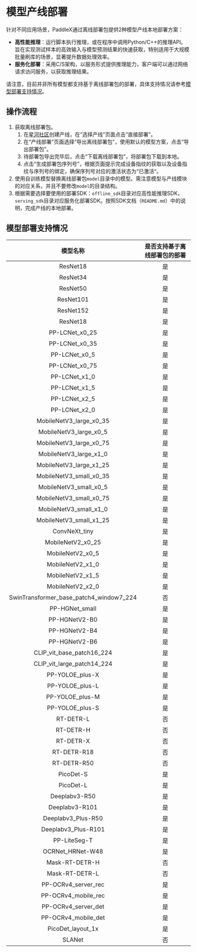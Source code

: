 # 模型产线部署

针对不同应用场景，PaddleX通过离线部署包提供2种模型产线本地部署方案：

- **高性能推理**：运行脚本执行推理，或在程序中调用Python/C++的推理API。旨在实现测试样本的高效输入与模型预测结果的快速获取，特别适用于大规模批量刷库的场景，显著提升数据处理效率。
- **服务化部署**：采用C/S架构，以服务形式提供推理能力，客户端可以通过网络请求访问服务，以获取推理结果。

请注意，目前并非所有模型都支持基于离线部署包的部署，具体支持情况请参考[模型部署支持情况](#模型部署支持情况)。

## 操作流程

1. 获取离线部署包。
    1. 在[星河社区](https://aistudio.baidu.com/pipeline/mine)创建产线，在“选择产线”页面点击“直接部署”。
    2. 在“产线部署”页面选择“导出离线部署包”，使用默认的模型方案，点击“导出部署包”。
    3. 待部署包导出完毕后，点击“下载离线部署包”，将部署包下载到本地。
    4. 点击“生成部署包序列号”，根据页面提示完成设备指纹的获取以及设备指纹与序列号的绑定，确保序列号对应的激活状态为“已激活“。
2. 使用自训练模型替换离线部署包`model`目录中的模型。需注意模型与产线模块的对应关系，并且不要修改`model`的目录结构。
3. 根据需要选择要使用的部署SDK：`offline_sdk`目录对应高性能推理SDK，`serving_sdk`目录对应服务化部署SDK。按照SDK文档（`README.md`）中的说明，完成产线的本地部署。

## 模型部署支持情况

| 模型名称 | 是否支持基于离线部署包的部署 |
| :---: | :---: |
| ResNet18 | 是 |
| ResNet34 | 是 |
| ResNet50 | 是 |
| ResNet101 | 是 |
| ResNet152 | 是 |
| ResNet18 | 是 |
| PP-LCNet_x0_25 | 是 |
| PP-LCNet_x0_35 | 是 |
| PP-LCNet_x0_5 | 是 |
| PP-LCNet_x0_75 | 是 |
| PP-LCNet_x1_0 | 是 |
| PP-LCNet_x1_5 | 是 |
| PP-LCNet_x2_5 | 是 |
| PP-LCNet_x2_0 | 是 |
| MobileNetV3_large_x0_35 | 是 |
| MobileNetV3_large_x0_5 | 是 |
| MobileNetV3_large_x0_75 | 是 |
| MobileNetV3_large_x1_0 | 是 |
| MobileNetV3_large_x1_25 | 是 |
| MobileNetV3_small_x0_35 | 是 |
| MobileNetV3_small_x0_5 | 是 |
| MobileNetV3_small_x0_75 | 是 |
| MobileNetV3_small_x1_0 | 是 |
| MobileNetV3_small_x1_25 | 是 |
| ConvNeXt_tiny | 是 |
| MobileNetV2_x0_25 | 是 |
| MobileNetV2_x0_5 | 是 |
| MobileNetV2_x1_0 | 是 |
| MobileNetV2_x1_5 | 是 |
| MobileNetV2_x2_0 | 是 |
| SwinTransformer_base_patch4_window7_224 | 否 |
| PP-HGNet_small | 是 |
| PP-HGNetV2-B0 | 是 |
| PP-HGNetV2-B4 | 是 |
| PP-HGNetV2-B6 | 是 |
| CLIP_vit_base_patch16_224 | 是 |
| CLIP_vit_large_patch14_224 | 是 |
| PP-YOLOE_plus-X | 是 |
| PP-YOLOE_plus-L | 是 |
| PP-YOLOE_plus-M | 是 |
| PP-YOLOE_plus-S | 是 |
| RT-DETR-L | 否 |
| RT-DETR-H | 否 |
| RT-DETR-X | 否 |
| RT-DETR-R18 | 否 |
| RT-DETR-R50 | 否 |
| PicoDet-S | 是 |
| PicoDet-L | 是 |
| Deeplabv3-R50 | 是 |
| Deeplabv3-R101 | 是 |
| Deeplabv3_Plus-R50 | 是 |
| Deeplabv3_Plus-R101 | 是 |
| PP-LiteSeg-T | 是 |
| OCRNet_HRNet-W48 | 是 |
| Mask-RT-DETR-H | 否 |
| Mask-RT-DETR-L | 否 |
| PP-OCRv4_server_rec | 是 |
| PP-OCRv4_mobile_rec | 是 |
| PP-OCRv4_server_det | 是 |
| PP-OCRv4_mobile_det | 是 |
| PicoDet_layout_1x | 是 |
| SLANet | 否 |
